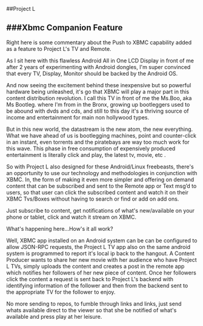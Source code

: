 ##Project L

###Xbmc Companion Feature
-----------

Right here is some commentary about the Push to XBMC capability added as a feature to Project L's TV and Remote.

As I sit here with this flawless Android All in One LCD Display in front of me after 2 years of experimenting with
Android dongles, I'm super convinced that every TV, Display, Monitor should be backed by the Android OS.

And now seeing the excitement behind these inexpensive but so powerful hardware being unleashed, it's go that XBMC
will play a major part in this content distribution revolution. I call this TV in front of me the Ms.Boo, aka Ms Bootleg.
where I'm from in the Bronx, growing up bootleggers used to be abound with dvds and cds, and still to this day it's a
thriving source of income and entertainment for main non hollywood types. 

But in this new world, the datastream is the new atom, the new everything. What we have ahead of us is bootlegging
machines,  point and counter-click in an instant, even torrents and the piratebays are way too much work for this wave.
This phase in free consumption of expensively produced entertainment is literally click and play, the latest tv, movie,
etc .

So with Project L also designed for these Android/Linux freebeasts, there's an opportunity to use our technology and
methodologies in conjunction with XBMC. In, the form of making it even more simpler and offering on demand content that
can be subscribed and sent to the Remote app or Text msg’d to users, so that user can click the subscribed content
and watch it on their XBMC Tvs/Boxes without having to search or find or add on add ons.

Just subscribe to content, get notifications of what's new/available on your phone or tablet, click and watch it stream
on XBMC.

What's happening here...How's it all work?

Well, XBMC app installed on an Android system can be can be configured to allow JSON-RPC requests, the Project L TV 
app also on the same android system is programmed to report it's local ip back to the hangout. A Content Producer
wants to share her new movie with her audience who have Project L TVs, simply uploads the content and creates a post
in the remote app which notifies her followers of her new piece of content. Once her followers click the content a
request is sent back to Project L's backend with identifying information of the follower and then from the backend
sent to the appropriate TV for the follower to enjoy.

No more sending to repos, to fumble through links and links, just send whats available direct to the viewer so that she
be notified of what's available and press play at her leisure.



